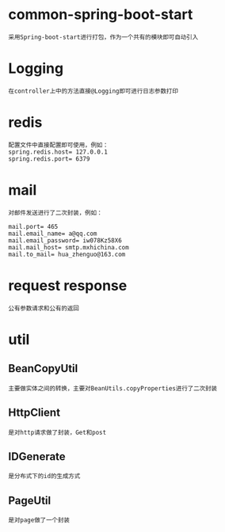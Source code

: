 # common-spring-boot-start
    采用Spring-boot-start进行打包，作为一个共有的模块即可自动引入

# Logging
    在controller上中的方法直接@Logging即可进行日志参数打印

# redis
    配置文件中直接配置即可使用，例如：
    spring.redis.host= 127.0.0.1
    spring.redis.port= 6379

# mail
    对邮件发送进行了二次封装，例如：

    mail.port= 465
    mail.email_name= a@qq.com
    mail.email_password= iw078Kz58X6
    mail.mail_host= smtp.mxhichina.com
    mail.to_mail= hua_zhenguo@163.com

# request response
    公有参数请求和公有的返回
# util

## BeanCopyUtil
    主要做实体之间的转换，主要对BeanUtils.copyProperties进行了二次封装
## HttpClient
    是对http请求做了封装，Get和post

## IDGenerate
    是分布式下的id的生成方式

## PageUtil
    是对page做了一个封装





